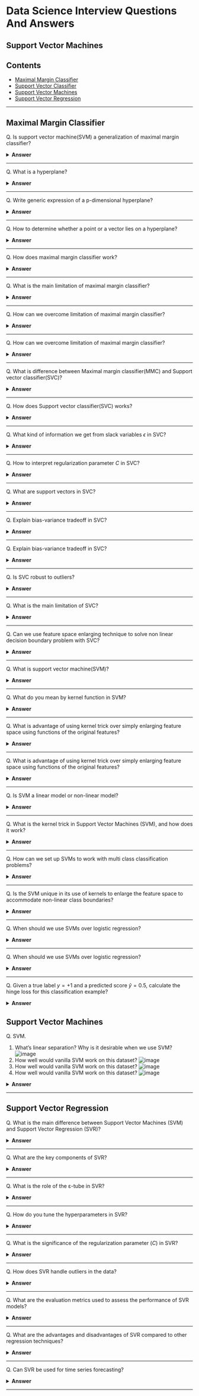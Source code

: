 # Data Science Interview Questions And Answers


## Support Vector Machines

Contents
---

- [Maximal Margin Classifier](#maximal-margin-classifier)
- [Support Vector Classifier](#support-vector-classifier)
- [Support Vector Machines](#support-vector-machines)
- [Support Vector Regression](#support-vector-regression)

---

## Maximal Margin Classifier

Q. Is support vector machine(SVM) a generalization of maximal margin classifier?

<details><summary><b>Answer</b></summary>

True

</details>

---

Q. What is a hyperplane?

<details><summary><b>Answer</b></summary>

In a p-dimensional space, a hyperplane is a flat affine subspace of dimension $p-1$. For example, in two dimensions, a hyperplane is a flat one-dimensional subspace i.e a line.

</details>

---

Q. Write generic expression of a p-dimensional hyperplane?

<details><summary><b>Answer</b></summary>

$$\beta_0 + \beta_1X_1 + \beta_2X_2 + .... + \beta_pX_p  = 0$$

</details>

---

Q. How to determine whether a point or a vector lies on a hyperplane?

<details><summary><b>Answer</b></summary>

We can put the given point in the hyperplane equation and check the sign. 

</details>

---

Q. How does maximal margin classifier work?

<details><summary><b>Answer</b></summary>

Maximal margin classifier is a linear classifier that attempts to separate two classes by finding the hyperplane that maximizes the margin between the classes.

It works as follows:

Suppose we are working on a binary classification problem with $n$ training examples $\{(x_i, y_i)\}^n_{i=1}$ where

- $x_i \in \mathbb{R}^n$ is a $p$-dimensional feature vector
- $y_i \in \{-1, +1\}$ 

With the above setup, maximal margin classifier tries to find a hyperplane which can be represented as:

$$f(x) = w^Tx + b$$

where:

- $w \in \mathbb{R}^p$ is the weight vector (normal to the hyperplane)
- $b \in \mathbb{R}$ is the offset of the hyperplane from the origin

Decision boundary can be defined by:

$$f(x) = 0$$

$$ w^Tx + b  = 0$$

Now, we want to maximize the margin which is basically the distance between the decision boundary(hyperplane) and the closest points in the dataset(support vectors).  

Assume $x_i$ is a support vector, the distance(d) from the hyperplane can be expressed as

$$d = \frac{|w^Tx_i + b|}{||w||}$$

If we assume data is perfectly separable:

$$y_i(w^Tx_i + b) \ge 1$$

Using above two equations, margin can be derived as 

$$\text{Margin} = \frac{2}{||w||}$$

Note that here $2$ comes from the distance between the two support vectors(one from each class), each being at the distance of $\frac{1}{||w||}$ from the hyperplane.

So, maximal margin classifier tends to optimize the margin subject to the constraints that all points are classified correctly:

$$\min_{\mathbf{w}, b}\frac{1}{2}||w||^2$$

subject to:

$$y_i(w^Tx_i + b) \ge 1 \forall i$$

- Here we have used $||w||^2$ instead of $||w||$ to make the objective function convex and differential
- The constraints ensures that all points are on the correct side of the margin 

</details>

---


Q. What is the main limitation of maximal margin classifier?

<details><summary><b>Answer</b></summary>

Maximal margin classifier has following limitations:

- It works well when the data is perfectly linearly separable, in case of non linearly separable cases it fails to find the optimal hyperplane.
- It is highly sensitive to outliers if they are close to decision boundary or wrong side of it.
- The maximal margin hyperplane is extremely sensitive to a change in a single observation suggests that it may have overfit the training data.

</details>

---

Q. How can we overcome limitation of maximal margin classifier?

<details><summary><b>Answer</b></summary>

We can use soft margin i.e a hyperplane that almost separates the classes. It is also called as support vector classifier.

</details>

---

Q. How can we overcome limitation of maximal margin classifier?

<details><summary><b>Answer</b></summary>

We can use soft margin i.e a hyperplane that almost separates the classes. It is also called as support vector classifier.

</details>

---

Q. What is difference between Maximal margin classifier(MMC) and Support vector classifier(SVC)?

<details><summary><b>Answer</b></summary>

MMC seeks the largest possible margin so that every observation is on correct side of hyperplane as well as on the correct side of margin.  

But support vector machine, sometimes called as soft margin classifier allows some observations to be on incorrect side of the margin or even the incorrect side of hyperplane(The margin is soft because it can be violated by some training observations.)

</details>

---

Q. How does Support vector classifier(SVC) works?

<details><summary><b>Answer</b></summary>

The support vector classifier classifies a test observations depending on which side of hyperplane it lies. The hyperplane is chosen to correctly separate most of the training observations into two classes, but may classify few observations.

It is the solution to the optimization problem:

$$\max_{\mathbf{\beta_0,..,\beta_p}, \epsilon_1,..,\epsilon_n, M} M$$

subjected to

$$\sum_{j=1}^p\beta_j^2 = 1$$

$$y_i(\beta_0 + \beta_1x_{i1} + \beta_2x_{i2} + ... + \beta_px_{ip}) \ge M(1-\epsilon_i)$$

$$\epsilon_i \ge 0, \sum_{i=1}^{n}\epsilon_i \le C$$

Where $C$ is a nonnegative tuning parameter. $M$ is the width of the margin and $\epsilon_1,....\epsilon_n$ are slack variables that allows individual observations on the wrong side of the margin or the hyperplane.

Once we have hyperplane after solving above set of equations, we classify a test observations $x^*$, by simply determining on which side of hyperplane it lies.

$$
Sign(f(x^*) = \beta_0 + \beta_1x_1^{*}+...+\beta_Px_p^*)$$

</details>

---

Q. What kind of information we get from slack variables $\epsilon$ in SVC?

<details><summary><b>Answer</b></summary>

The slack variable $\epsilon_i$ tells us where the $i$th observations is located, relative to the hyperplane and relative to the margin.

- If $\epsilon_i > 0$ : $i$th observation is on the wrong side of the margin
- If $\epsilon_i = 0$ : $i$th observation is on the correct side of the margin
- If $\epsilon_i > 1$ : $i$th observation is on the wrong side of the hyperplane

</details>

---

Q. How to interpret regularization parameter $C$ in SVC?

<details><summary><b>Answer</b></summary>

We can think of $C$ as a budget for the amount that margin can be violated by $n$ observations. If $C=0$ then there is no budget for violations to the margin i.e maximal margin classifier. As the budget $C$ increases, the model becomes more tolerant of violations to the margin, and so the margin will widen. Conversely, as C decreases, we become less tolerant of violations to the margin and so the margin narrows.

</details>

---

Q. What are support vectors in SVC?

<details><summary><b>Answer</b></summary>

Observations that lie directly on the margin or on the wrong side of the margin for their class, are known as support vectors. 

</details>

---

Q. Explain bias-variance tradeoff in SVC?

<details><summary><b>Answer</b></summary>

The regularization parameter $C$ controls the bias-variance trade-off. 

- C is small : Low bias and high variance 
- C is large : High bias and low variance 

</details>

---

Q. Explain bias-variance tradeoff in SVC?

<details><summary><b>Answer</b></summary>

The regularization parameter $C$ controls the bias-variance trade-off. 

- C is small : Low bias and high variance 
- C is large : High bias and low variance 

</details>

---

Q. Is SVC robust to outliers?

<details><summary><b>Answer</b></summary>

Yeah mostly, since the decision boundary is influenced only by support vectors, outliers that are far from the hyperplane(on the correct side) have little or no impact on the decision boundary.

</details>

---

Q. What is the main limitation of SVC?

<details><summary><b>Answer</b></summary>

It struggles with the cases having non-linear decision boundary.

</details>

---

Q. Can we use feature space enlarging technique to solve non linear decision boundary problem with SVC?

<details><summary><b>Answer</b></summary>

Yeah we can address the problem of non-linear boundaries between classes by enlarging the feature space using quadratic, cubic or even higher order polynomial functions of the predictors. But there is an issue because there are many possible ways to enlarge the feature space and we may end up with huge number of features.  Then computation would become unmanageable. 

</details>

---

Q. What is support vector machine(SVM)?

<details><summary><b>Answer</b></summary>

The support vector machine(SVM) is an extension of the support vector classifier that results from the enlarging the feature in a certain way using kernels.
</details>

---

Q. What do you mean by kernel function in SVM?

<details><summary><b>Answer</b></summary>

Kernel function quantifies the similarity of two observations.

- Linear kernel

    $$K(x_i, x_{i'}) = \sum_{j-1}^p{x_{ij}{x_{i'j}}}$$

- Polynomial kernel

    $$K(x_i, x_i') = (1 + \sum_{j=1}^p{x_{ij}{x_{i'j}}})^d$$

    where, $d > 1$

- Radial kernel

    $$K(x_i,x_{i'}) = exp(-\gamma\sum_{j=1}^{p}(x_{ij} - x_{i'j})^2)$$

where, $\gamma$ is positive constant.


</details>

---

Q. What is advantage of using kernel trick over simply enlarging feature space using functions of the original features?

<details><summary><b>Answer</b></summary>

Kernel trick is more computationally effective technique. We only need to compute $K(x_i, x'{_{i}})$ for all $\binom{n}{2}$ distinct pairs of $i, i'$. This can be done without explicitly working in the enlarged feature space. This is important because in many applications of SVMs, the enlarged feature space is so large that computations are intractable.

</details>

---

Q. What is advantage of using kernel trick over simply enlarging feature space using functions of the original features?

<details><summary><b>Answer</b></summary>

Kernel trick is more computationally effective technique. We only need to compute $K(x_i, x'{_{i}})$ for all $\binom{n}{2}$ distinct pairs of $i, i'$. This can be done without explicitly working in the enlarged feature space. This is important because in many applications of SVMs, the enlarged feature space is so large that computations are intractable.

</details>

---

Q. Is SVM a linear model or non-linear model?

<details><summary><b>Answer</b></summary>

SVM can be linear or non-linear depending on the kernels we are using. When we are using linear kernel then the decision boundary will be linear, but if we using non-linear kernels like radial basis function(RBF) or sigmoid kernel.

</details>

---

Q. What is the kernel trick in Support Vector Machines (SVM), and how does it work?

<details><summary><b>Answer</b></summary>

The kernel trick in Support Vector Machines (SVM) is a technique used to handle non-linearly separable data. It allows SVM to find a hyperplane that can separate data points in higher-dimensional space without explicitly computing their coordinates in that space.

Instead of transforming the data explicitly:

- The SVM algorithm computes the kernel function directly between pairs of data points.
- This computation effectively simulates the inner products in the higher-dimensional space.
- The optimization problem remains in the original space, but the decision boundary can capture complex, non-linear relationships.

</details>

---

Q. How can we set up SVMs to work with multi class classification problems?

<details><summary><b>Answer</b></summary>

We can use following approaches to accomplish it:

*One-versus-one classification*

To classify data with SVMs when there are $( K > 2 )$ classes, the *one-versus-one* (or *all-pairs*) approach is used. This method involves constructing $\binom{K}{2}$ SVM classifiers, each trained to distinguish between a pair of classes. For example, one SVM might compare the $k$th class with the $k'$th class. To classify a new observation, each of these classifiers is used to predict the class, and the observation is assigned to the class that receives the most votes from the pairwise classifiers.

*One-Versus-All classification*

In the one-versus-all (or one-versus-rest) approach for classifying with SVMs when there are $K > 2$ classes, $K$ separate SVMs are trained. Each SVM is designed to distinguish one class from the rest. For each SVM, the class of interest is coded as $+1$, while the remaining classes are coded as $-1$. 

To classify a new observation $x^*$, we compute the decision function values for all $K$ SVMs. The observation is assigned to the class for which this decision function value is the highest, indicating the strongest confidence that the observation belongs to that class.

</details>

---


Q. Is the SVM unique in its use of kernels to enlarge the feature space to accommodate non-linear class boundaries?

<details><summary><b>Answer</b></summary>

No, we could use it for other classification methods as well like with logistic regression. For historical reasons, the use of non-linear kernel is attached with SVMs.

</details>

---


Q. When should we use SVMs over logistic regression?

<details><summary><b>Answer</b></summary>

When the classes are well separated, SVMs tend to behave better than logistic regression; in more overlapping regimes, logistic regression is often preferred.

</details>

---

Q. When should we use SVMs over logistic regression?

<details><summary><b>Answer</b></summary>

When the classes are well separated, SVMs tend to behave better than logistic regression; in more overlapping regimes, logistic regression is often preferred.

</details>

---

Q. Given a true label $y = +1$ and a predicted score $\hat{y} = 0.5$, calculate the hinge loss for this classification example?

<details><summary><b>Answer</b></summary>

To calculate the hinge loss for the given true label and predicted score, use the hinge loss formula:

$$L(X, y, \beta) = \sum_{i=1}^{n}max[0, 1 - y_i(\beta_0 + \beta_1x_{i1} + ... + \beta_{p}x_{ip})]$$

On putting the given values:

$$Loss = max[0, 1 - 0.5] = 0.5$$

</details>



## Support Vector Machines

Q. SVM.
1. What’s linear separation? Why is it desirable when we use SVM?
![image](img/svm1.png)
1. How well would vanilla SVM work on this dataset?
![image](img/svm2.png)
1. How well would vanilla SVM work on this dataset?
![image](img/svm3.png)
1. How well would vanilla SVM work on this dataset?
![image](img/svm4.png)

<details><summary><b>Answer</b></summary>



</details>

---

## Support Vector Regression


Q. What is the main difference between Support Vector Machines (SVM) and Support Vector Regression (SVR)?

<details><summary><b>Answer</b></summary>

SVM is designed for classification by finding the best decision boundary between classes, while SVR is tailored for regression, focusing on fitting data points within a defined margin of error. 

SVM and SVR also differ in the loss function they want to minimize:

- SVM Loss Function (Hinge Loss)

$$\text{Loss} = \max(0, 1 - y_i \cdot (\mathbf{w} \cdot \mathbf{x}_i + b))$$

-  SVR Loss Function (Epsilon-Insensitive Loss)

$$
\text{Loss} = 
\begin{cases}
0 & \text{if } |y_i - (\mathbf{w} \cdot \mathbf{x}_i + b)| \leq \epsilon \\
|y_i - (\mathbf{w} \cdot \mathbf{x}_i + b)| - \epsilon & \text{otherwise}
\end{cases}
$$


</details>

---

Q. What are the key components of SVR?

<details><summary><b>Answer</b></summary>

The key components of SVR are:
- $ε-tube$ (ε-insensitive tube), 
- Support vectors
- Hyperplane

</details>

---

Q. What is the role of the ε-tube in SVR?

<details><summary><b>Answer</b></summary>

The ε-tube (epsilon-tube) in Support Vector Regression (SVR) plays a crucial role in defining the margin of error around the regression line within which the model does not penalize errors.

<table align='center'>
<tr>
<td align="center">
    <img src="img/SVR-e-tube.jpeg" alt= "E-tube in SVR" style="max-width:70%;" />
</td>
</tr>
<tr>
<td align="center">ε-tube (epsilon-tube) in Support Vector Regression (SVR)</td>
</tr>
</table>

Role of the ε-Tube in SVR:

1. **Defines Tolerance Margin**: The ε-tube sets a tolerance level within which predictions can deviate from the actual target values without incurring a penalty. Points that lie inside this tube are considered acceptable deviations, and no loss is calculated for these points.

2. **Controls Model Complexity**: By adjusting the width of the ε-tube (controlled by the epsilon parameter), you can make the model more or less sensitive to deviations from the actual data points. A wider ε-tube allows for more flexibility and fewer support vectors, leading to a simpler model, while a narrower tube makes the model stricter and more sensitive to the data points.

3. **Balances Fit and Generalization**: The ε-tube helps SVR strike a balance between fitting the data closely and maintaining good generalization. By ignoring small errors within the tube, SVR avoids overfitting to minor variations or noise in the data.

4. **Determines Support Vectors**: Only the data points that lie outside the ε-tube become support vectors, which influence the final regression model. Points inside the tube do not affect the optimization of the regression line, allowing the model to focus only on significant deviations.


</details>

---

Q. How do you tune the hyperparameters in SVR?

<details><summary><b>Answer</b></summary>

Hyperparameters in SVR include:

- Regularization parameter $C$
- Kernel type
- Kernel-specific parameters (e.g., degree for polynomial kernels, gamma for RBF kernels)

Tuning can be done using techniques like grid search or randomized search cross-validation to find the optimal combination of hyperparameters.

</details>

---

Q. What is the significance of the regularization parameter ($C$) in SVR?

<details><summary><b>Answer</b></summary>

The parameter $C$$ determines how strictly the model should fit the data versus maintaining a smooth regression function. A high  value emphasizes minimizing errors (fitting the data closely), while a low value emphasizes maximizing the margin and maintaining model simplicity.

</details>

---

Q. How does SVR handle outliers in the data?

<details><summary><b>Answer</b></summary>

SVR handles outliers by using an ε-insensitive loss function, a soft margin approach, and a tunable regularization parameter, making it more robust to outliers compared to traditional regression methods. However, extreme outliers can still affect the model, so proper preprocessing, such as scaling and outlier removal, is recommended.

</details>

---

Q. What are the evaluation metrics used to assess the performance of SVR models?

<details><summary><b>Answer</b></summary>

Common evaluation metrics for SVR include:

- Mean Squared Error (MSE)
- Root Mean Squared Error (RMSE)
- Mean Absolute Error (MAE) 
- R-squared (R2) to measure the goodness of fit.

</details>

---

Q. What are the advantages and disadvantages of SVR compared to other regression techniques?

<details><summary><b>Answer</b></summary>

Advantages of using SVR:

- **Robust to Outliers**: SVR uses a margin of tolerance (epsilon-insensitive loss), making it less sensitive to outliers compared to methods like linear regression.
- **Non-Linear Relationships**: SVR can capture non-linear relationships using kernel tricks (e.g., RBF, polynomial kernels), making it more versatile than simple linear models.
- **Generalization**: SVR aims to find a hyperplane that maximizes the margin, often resulting in better generalization on unseen data compared to other methods that minimize error without considering margin.

Disadvantages of using SVR:

- **Complexity and Computational Cost**: SVR can be computationally expensive, especially with large datasets or complex kernels, unlike simpler models like linear or ridge regression.
- **Not Scale Invariant**: SVR is sensitive to the scale of input features, requiring careful feature scaling, unlike some tree-based methods that are more robust to unscaled data.
-  **Interpretability Issue**: It is less interpretable because it doesn't provide clear coefficients for each feature.

</details>

---

Q. Can SVR be used for time series forecasting?


<details><summary><b>Answer</b></summary>

Yes, SVR can be applied to time series data by performing feature engineering on time/date attributes. However, it's not the best approach because SVR does not account for the temporal relationships in the data, which are crucial for time series forecasting.

</details>

---